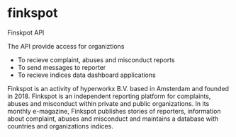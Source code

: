 # finkspot
Finskpot API

The API provide access for organiztions
- To recieve complaint, abuses and misconduct reports
- To send messages to reporter
- To recieve indices data dashboard applications

Finkspot is an activity of hyperworkx B.V. based in Amsterdam and founded in 2018. Finkspot is an independent reporting platform
for complaints, abuses and misconduct within private and public organizations. In its monthly e-magazine, Finkspot publishes
stories of reporters, information about complaint, abuses and misconduct and maintains a database with countries and organizations indices.
